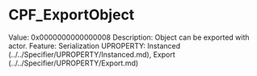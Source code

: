 # CPF_ExportObject

Value: 0x0000000000000008
Description: Object can be exported with actor.
Feature: Serialization
UPROPERTY: Instanced (../../Specifier/UPROPERTY/Instanced.md), Export (../../Specifier/UPROPERTY/Export.md)